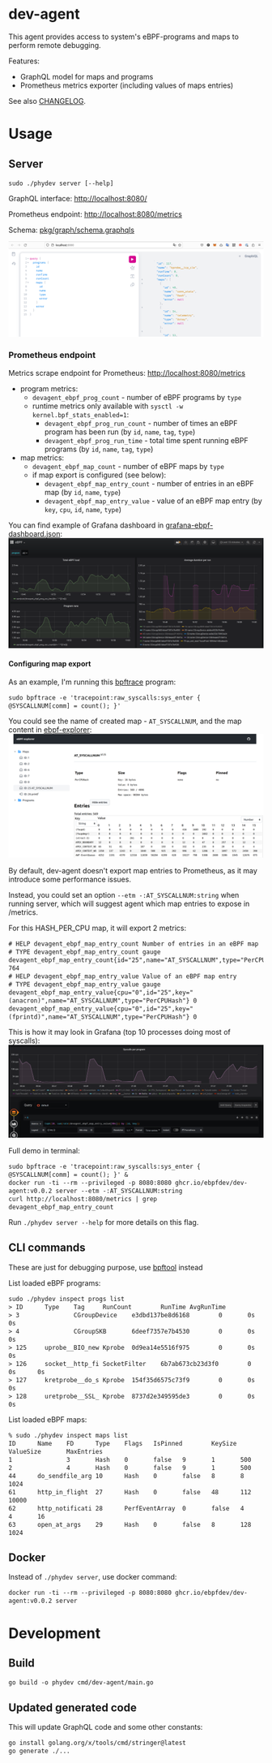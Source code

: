 # dev-agent
This agent provides access to system's eBPF-programs and maps to perform remote debugging.

Features:
* GraphQL model for maps and programs
* Prometheus metrics exporter (including values of maps entries)

See also [CHANGELOG](./CHANGELOG.md).

# Usage

## Server

```shell
sudo ./phydev server [--help]
```

GraphQL interface: [http://localhost:8080/](http://localhost:8080/)

Prometheus endpoint: [http://localhost:8080/metrics](http://localhost:8080/metrics)

Schema: [pkg/graph/schema.graphqls](pkg/graph/schema.graphqls)

![GraphQL interface example](docs/graphql-example.png)

### Prometheus endpoint

Metrics scrape endpoint for Prometheus: [http://localhost:8080/metrics](http://localhost:8080/metrics)

* program metrics:
  * `devagent_ebpf_prog_count` - number of eBPF programs by `type`
  * runtime metrics only available with `sysctl -w kernel.bpf_stats_enabled=1`:
    * `devagent_ebpf_prog_run_count` - number of times an eBPF program has been run (by `id`, `name`, `tag`, `type`)
    * `devagent_ebpf_prog_run_time` - total time spent running eBPF programs (by `id`, `name`, `tag`, `type`)
* map metrics:
  * `devagent_ebpf_map_count` - number of eBPF maps by `type`
  * if map export is configured (see below):
    * `devagent_ebpf_map_entry_count` - number of entries in an eBPF map (by `id`, `name`, `type`)
    * `devagent_ebpf_map_entry_value` - value of an eBPF map entry (by `key`, `cpu`, `id`, `name`, `type`)

You can find example of Grafana dashboard in [grafana-ebpf-dashboard.json](./grafana-ebpf-dashboard.json):
![grafana dashboard with program metrics](docs/grafana-ebpf.png)

#### Configuring map export

As an example, I'm running this [bpftrace](https://github.com/iovisor/bpftrace) program:
```shell
sudo bpftrace -e 'tracepoint:raw_syscalls:sys_enter { @SYSCALLNUM[comm] = count(); }'
```

You could see the name of created map - `AT_SYSCALLNUM`, and the map content in [ebpf-explorer](https://github.com/ebpfdev/explorer):
![exbpf explorer showing AT_SYSCALNUM page](docs/explorer-syscallnum.png)

By default, dev-agent doesn't export map entries to Prometheus, as it may introduce some performance issues.

Instead, you could set an option `--etm -:AT_SYSCALLNUM:string` when running server, which will suggest agent which map entries to expose in /metrics.

For this HASH_PER_CPU map, it will export 2 metrics:
```text
# HELP devagent_ebpf_map_entry_count Number of entries in an eBPF map
# TYPE devagent_ebpf_map_entry_count gauge
devagent_ebpf_map_entry_count{id="25",name="AT_SYSCALLNUM",type="PerCPUHash"} 764
# HELP devagent_ebpf_map_entry_value Value of an eBPF map entry
# TYPE devagent_ebpf_map_entry_value gauge
devagent_ebpf_map_entry_value{cpu="0",id="25",key="(anacron)",name="AT_SYSCALLNUM",type="PerCPUHash"} 0
devagent_ebpf_map_entry_value{cpu="0",id="25",key="(fprintd)",name="AT_SYSCALLNUM",type="PerCPUHash"} 0
```

This is how it may look in Grafana (top 10 processes doing most of syscalls):
![Grafana showing top 10 processes doing most of syscalls](docs/grafana-syscallnum.png)

Full demo in terminal:
```shell
sudo bpftrace -e 'tracepoint:raw_syscalls:sys_enter { @SYSCALLNUM[comm] = count(); }' &
docker run -ti --rm --privileged -p 8080:8080 ghcr.io/ebpfdev/dev-agent:v0.0.2 server --etm -:AT_SYSCALLNUM:string
curl http://localhost:8080/metrics | grep devagent_ebpf_map_entry_count
```

Run `./phydev server --help` for more details on this flag.

## CLI commands

These are just for debugging purpose, use [bpftool](https://github.com/libbpf/bpftool) instead

List loaded eBPF programs:

```shell
sudo ./phydev inspect progs list
> ID      Type    Tag     RunCount        RunTime AvgRunTime
> 3               CGroupDevice    e3dbd137be8d6168        0       0s      0s
> 4               CGroupSKB       6deef7357e7b4530        0       0s      0s
> 125     uprobe__BIO_new Kprobe  0d9ea14e5516f975        0       0s      0s
> 126     socket__http_fi SocketFilter    6b7ab673cb23d3f0        0       0s      0s
> 127     kretprobe__do_s Kprobe  154f35d6575c73f9        0       0s      0s
> 128     uretprobe__SSL_ Kprobe  8737d2e349595de3        0       0s      0s
```

List loaded eBPF maps:

```shell
% sudo ./phydev inspect maps list 
ID      Name    FD      Type    Flags   IsPinned        KeySize ValueSize       MaxEntries
1               3       Hash    0       false   9       1       500
2               4       Hash    0       false   9       1       500
44      do_sendfile_arg 10      Hash    0       false   8       8       1024
61      http_in_flight  27      Hash    0       false   48      112     10000
62      http_notificati 28      PerfEventArray  0       false   4       4       16
63      open_at_args    29      Hash    0       false   8       128     1024
```

## Docker

Instead of `./phydev server`, use docker command:

```shell
docker run -ti --rm --privileged -p 8080:8080 ghcr.io/ebpfdev/dev-agent:v0.0.2 server
```

# Development

## Build
```shell
go build -o phydev cmd/dev-agent/main.go
```

## Updated generated code

This will update GraphQL code and some other constants:

```shell
go install golang.org/x/tools/cmd/stringer@latest
go generate ./...
```
